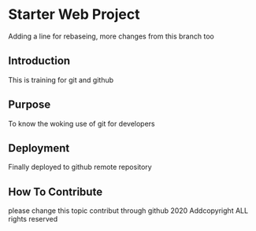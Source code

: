 # Starter Web Project
Adding a line for rebaseing, more changes from this branch too
## Introduction

This is training for git and github

## Purpose

To know the woking use of git for developers

## Deployment

Finally deployed to github remote repository

## How To Contribute
please change this topic
contribut through github
2020 Addcopyright
ALL rights reserved